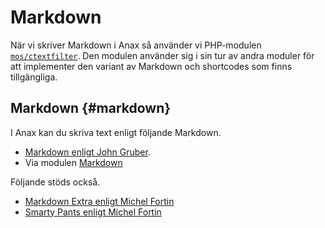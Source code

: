 ---
...
Markdown
==================================

När vi skriver Markdown i Anax så använder vi PHP-modulen [`mos/ctextfilter`](https://packagist.org/packages/mos/ctextfilter). Den modulen använder sig i sin tur av andra moduler för att implementer den variant av Markdown och shortcodes som finns tillgängliga.



Markdown {#markdown}
-----------------------------------

I Anax kan du skriva text enligt följande Markdown.

* [Markdown enligt John Gruber](https://daringfireball.net/projects/markdown/syntax).
* Via modulen [Markdown](https://michelf.ca/projects/php-markdown/)

Följande stöds också.

* [Markdown Extra enligt Michel Fortin](https://michelf.ca/projects/php-markdown/extra/)
* [Smarty Pants enligt Michel Fortin](https://michelf.ca/projects/php-smartypants/)
